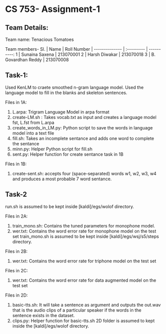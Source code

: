 # CS 753- Assignment-1
## Team Details:
Team name: Tenacious Tomatoes

Team members-
Sl. | Name             | Roll Number
| -------------- | :--------- | ----------:
1  | Sunaina Saxena     | 213070001
2  | Harsh Diwakar      | 213070018
3  | B. Govardhan Reddy | 213070008

## Task-1:

Used KenLM to craete smoothed n-gram language model. Used the language model to fill in the blanks and skeleton sentences.

Files in 1A:
1. L.arpa: Trigram Language Model in arpa format
2. create-LM.sh : Takes vocab.txt as input and creates a language model fst, L.fst from L.arpa
3. create_words_in_LM.py: Python script to save the words in language model into a text file
4. fill.sh: Takes an incomplete sentance and adds one word to complete the sentance
5. minn.py: Helper Python script for fill.sh
6. sent.py: Helper function for create sentance task in 1B
    
Files in 1B:
1. create-sent.sh: accepts four (space-separated) words w1, w2, w3,
w4 and produces a most probable 7 word sentance.

## Task-2
run.sh is assumed to be kept inside [kaldi]/egs/wolof directory.

Files in 2A:
1. train_mono.sh: Contains the tuned parameters for monophone model.
2. wer.txt: Contains the word error rate for monophone model on the test set
train_mono.sh is assumed to be kept inside [kaldi]/egs/wsj/s5/steps directory.

Files in 2B:
1. wer.txt: Contains the word error rate for triphone model on the test set

Files in 2C: 
1. wer.txt: Contains the word error rate for data augmented model on the test set

Files in 2D:
1. basic-tts.sh: It will take a sentence as argument and outputs the out.wav that is the audio clips of a particular speaker if the words in the sentence exists in the dataset.
2. clips.py: Helper function for basic-tts.sh
2D folder is assumed to kept inside the [kaldi]/egs/wolof directory.
